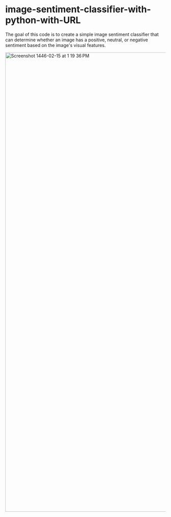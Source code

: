 # image-sentiment-classifier-with-python-with-URL
The goal of this code is to create a simple image sentiment classifier that can determine whether an image has a positive, neutral, or negative sentiment based on the image's visual features.

<img width="1440" alt="Screenshot 1446-02-15 at 1 19 36 PM" src="https://github.com/user-attachments/assets/d4627849-9d77-41a2-aa55-cdd935b82fb2">
